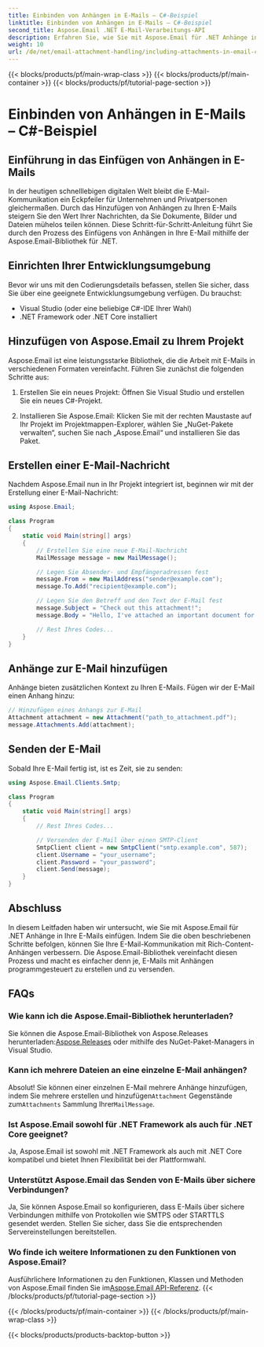 ```yaml
---
title: Einbinden von Anhängen in E-Mails – C#-Beispiel
linktitle: Einbinden von Anhängen in E-Mails – C#-Beispiel
second_title: Aspose.Email .NET E-Mail-Verarbeitungs-API
description: Erfahren Sie, wie Sie mit Aspose.Email für .NET Anhänge in E-Mails einfügen. Schritt-für-Schritt-Anleitung mit C#-Codebeispiel.
weight: 10
url: /de/net/email-attachment-handling/including-attachments-in-email-csharp-example/
---
```


{{< blocks/products/pf/main-wrap-class >}}
{{< blocks/products/pf/main-container >}}
{{< blocks/products/pf/tutorial-page-section >}}

# Einbinden von Anhängen in E-Mails – C#-Beispiel


## Einführung in das Einfügen von Anhängen in E-Mails

In der heutigen schnelllebigen digitalen Welt bleibt die E-Mail-Kommunikation ein Eckpfeiler für Unternehmen und Privatpersonen gleichermaßen. Durch das Hinzufügen von Anhängen zu Ihren E-Mails steigern Sie den Wert Ihrer Nachrichten, da Sie Dokumente, Bilder und Dateien mühelos teilen können. Diese Schritt-für-Schritt-Anleitung führt Sie durch den Prozess des Einfügens von Anhängen in Ihre E-Mail mithilfe der Aspose.Email-Bibliothek für .NET.

## Einrichten Ihrer Entwicklungsumgebung

Bevor wir uns mit den Codierungsdetails befassen, stellen Sie sicher, dass Sie über eine geeignete Entwicklungsumgebung verfügen. Du brauchst:

- Visual Studio (oder eine beliebige C#-IDE Ihrer Wahl)
- .NET Framework oder .NET Core installiert

## Hinzufügen von Aspose.Email zu Ihrem Projekt

Aspose.Email ist eine leistungsstarke Bibliothek, die die Arbeit mit E-Mails in verschiedenen Formaten vereinfacht. Führen Sie zunächst die folgenden Schritte aus:

1. Erstellen Sie ein neues Projekt: Öffnen Sie Visual Studio und erstellen Sie ein neues C#-Projekt.

2. Installieren Sie Aspose.Email: Klicken Sie mit der rechten Maustaste auf Ihr Projekt im Projektmappen-Explorer, wählen Sie „NuGet-Pakete verwalten“, suchen Sie nach „Aspose.Email“ und installieren Sie das Paket.

## Erstellen einer E-Mail-Nachricht

Nachdem Aspose.Email nun in Ihr Projekt integriert ist, beginnen wir mit der Erstellung einer E-Mail-Nachricht:

```csharp
using Aspose.Email;

class Program
{
    static void Main(string[] args)
    {
        // Erstellen Sie eine neue E-Mail-Nachricht
        MailMessage message = new MailMessage();

        // Legen Sie Absender- und Empfängeradressen fest
        message.From = new MailAddress("sender@example.com");
        message.To.Add("recipient@example.com");

        // Legen Sie den Betreff und den Text der E-Mail fest
        message.Subject = "Check out this attachment!";
        message.Body = "Hello, I've attached an important document for you.";

        // Rest Ihres Codes...
    }
}
```

## Anhänge zur E-Mail hinzufügen

Anhänge bieten zusätzlichen Kontext zu Ihren E-Mails. Fügen wir der E-Mail einen Anhang hinzu:

```csharp
// Hinzufügen eines Anhangs zur E-Mail
Attachment attachment = new Attachment("path_to_attachment.pdf");
message.Attachments.Add(attachment);
```

## Senden der E-Mail

Sobald Ihre E-Mail fertig ist, ist es Zeit, sie zu senden:

```csharp
using Aspose.Email.Clients.Smtp;

class Program
{
    static void Main(string[] args)
    {
        // Rest Ihres Codes...

        // Versenden der E-Mail über einen SMTP-Client
        SmtpClient client = new SmtpClient("smtp.example.com", 587);
        client.Username = "your_username";
        client.Password = "your_password";
        client.Send(message);
    }
}
```

## Abschluss

In diesem Leitfaden haben wir untersucht, wie Sie mit Aspose.Email für .NET Anhänge in Ihre E-Mails einfügen. Indem Sie die oben beschriebenen Schritte befolgen, können Sie Ihre E-Mail-Kommunikation mit Rich-Content-Anhängen verbessern. Die Aspose.Email-Bibliothek vereinfacht diesen Prozess und macht es einfacher denn je, E-Mails mit Anhängen programmgesteuert zu erstellen und zu versenden.

## FAQs

### Wie kann ich die Aspose.Email-Bibliothek herunterladen?

 Sie können die Aspose.Email-Bibliothek von Aspose.Releases herunterladen:[Aspose.Releases](https://releases.aspose.com/email/net/) oder mithilfe des NuGet-Paket-Managers in Visual Studio.

### Kann ich mehrere Dateien an eine einzelne E-Mail anhängen?

 Absolut! Sie können einer einzelnen E-Mail mehrere Anhänge hinzufügen, indem Sie mehrere erstellen und hinzufügen`Attachment` Gegenstände zum`Attachments` Sammlung Ihrer`MailMessage`.

### Ist Aspose.Email sowohl für .NET Framework als auch für .NET Core geeignet?

Ja, Aspose.Email ist sowohl mit .NET Framework als auch mit .NET Core kompatibel und bietet Ihnen Flexibilität bei der Plattformwahl.

### Unterstützt Aspose.Email das Senden von E-Mails über sichere Verbindungen?

Ja, Sie können Aspose.Email so konfigurieren, dass E-Mails über sichere Verbindungen mithilfe von Protokollen wie SMTPS oder STARTTLS gesendet werden. Stellen Sie sicher, dass Sie die entsprechenden Servereinstellungen bereitstellen.

### Wo finde ich weitere Informationen zu den Funktionen von Aspose.Email?

 Ausführlichere Informationen zu den Funktionen, Klassen und Methoden von Aspose.Email finden Sie im[Aspose.Email API-Referenz](https://reference.aspose.com/email/net/).
{{< /blocks/products/pf/tutorial-page-section >}}

{{< /blocks/products/pf/main-container >}}
{{< /blocks/products/pf/main-wrap-class >}}

{{< blocks/products/products-backtop-button >}}
